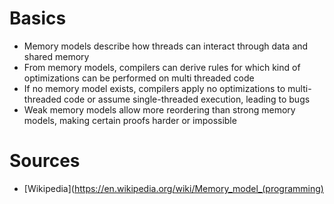 # Basics  
- Memory models describe how threads can interact through data and shared memory
- From memory models, compilers can derive rules for which kind of optimizations can be performed on multi threaded code
- If no memory model exists, compilers apply no optimizations to multi-threaded code or assume single-threaded execution, leading to bugs
- Weak memory models allow more reordering than strong memory models, making certain proofs harder or impossible
# Sources
- [Wikipedia](https://en.wikipedia.org/wiki/Memory_model_(programming)